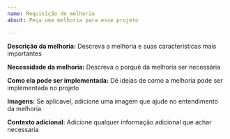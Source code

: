 ```yaml
---
name: Requisição de melhoria
about: Peça uma melhoria para esse projeto

---
```


**Descrição da melhoria:**
Descreva a melhoria e suas caracteristicas mais importantes

**Necessidade da melhoria:**
Descreva o porquê da melhoria ser necessária

**Como ela pode ser implementada:**
Dê ideias de como a melhoria pode ser implementada no projeto

**Imagens:**
Se aplicavel, adicione uma imagem que ajude no entendimento da melhoria

**Contexto adicional:**
Adicione qualquer informação adicional que achar necessaria
